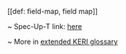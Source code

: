 [[def: field-map, field map]]

~ Spec-Up-T link: <a href='https://weboftrust.github.io/WOT-terms/docs/glossary/field-map'>here</a>

~ More in <a href="https://weboftrust.github.io/WOT-terms/docs/glossary/field-map">extended KERI glossary</a>
